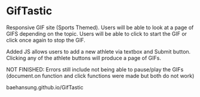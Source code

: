 # GifTastic
Responsive GIF site (Sports Themed).
Users will be able to look at a page of GIFS depending on the topic. 
Users will be able to click to start the GIF or click once again to stop the GIF.


Added JS allows users to add a new athlete via textbox and Submit button. Clicking any of the athlete buttons will produce a page of GIFs.

NOT FINISHED: Errors still include not being able to pause/play the GIFs (document.on function and click functions were made but both do not work)



baehansung.github.io/GifTastic
